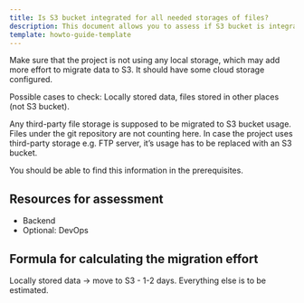 ```yaml
---
title: Is S3 bucket integrated for all needed storages of files?
description: This document allows you to assess if S3 bucket is integrated for all needed storages of files.
template: howto-guide-template
---
```


Make sure that the project is not using any local storage, which may add more effort to migrate data to S3. It should have some cloud storage configured.

Possible cases to check: Locally stored data, files stored in other places (not S3 bucket).

Any third-party file storage is supposed to be migrated to S3 bucket usage. Files under the git repository are not counting here. In case the project uses third-party storage e.g. FTP server, it’s usage has to be replaced with an S3 bucket.

You should be able to find this information in the prerequisites.

## Resources for assessment

* Backend
* Optional: DevOps


## Formula for calculating the migration effort

Locally stored data -> move to S3 - 1-2 days. Everything else is to be estimated.
